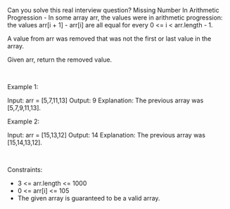 Can you solve this real interview question? Missing Number In Arithmetic Progression - In some array arr, the values were in arithmetic progression: the values arr[i + 1] - arr[i] are all equal for every 0 <= i < arr.length - 1.

A value from arr was removed that was not the first or last value in the array.

Given arr, return the removed value.

 

Example 1:


Input: arr = [5,7,11,13]
Output: 9
Explanation: The previous array was [5,7,9,11,13].


Example 2:


Input: arr = [15,13,12]
Output: 14
Explanation: The previous array was [15,14,13,12].

 

Constraints:

 * 3 <= arr.length <= 1000
 * 0 <= arr[i] <= 105
 * The given array is guaranteed to be a valid array.